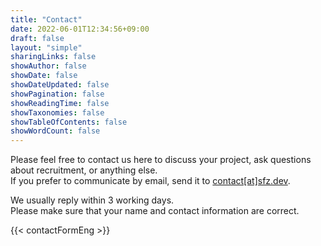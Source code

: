 ```yaml
---
title: "Contact"
date: 2022-06-01T12:34:56+09:00
draft: false
layout: "simple"
sharingLinks: false
showAuthor: false
showDate: false
showDateUpdated: false
showPagination: false
showReadingTime: false
showTaxonomies: false
showTableOfContents: false
showWordCount: false
---
```


Please feel free to contact us here to discuss your project, ask questions about recruitment, or anything else.  
If you prefer to communicate by email, send it to [contact[at]sfz.dev](mailto:contact[at]sfz.dev).

We usually reply within 3 working days.  
Please make sure that your name and contact information are correct.

{{< contactFormEng >}}
